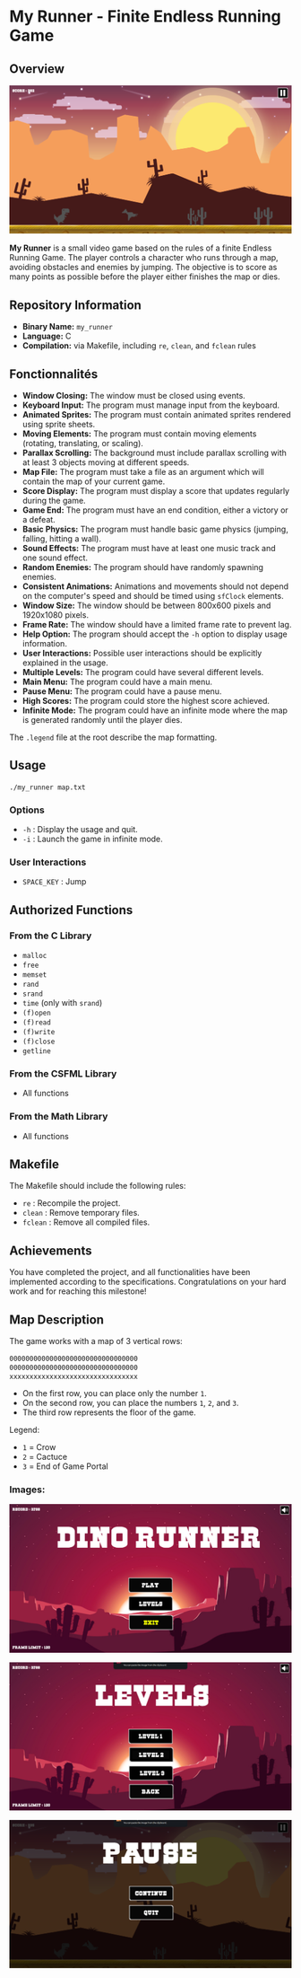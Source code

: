 # My Runner - Finite Endless Running Game

## Overview

![Game](images/game.png)

**My Runner** is a small video game based on the rules of a finite Endless Running Game. The player controls a character who runs through a map, avoiding obstacles and enemies by jumping. The objective is to score as many points as possible before the player either finishes the map or dies.

## Repository Information

- **Binary Name:** `my_runner`
- **Language:** C
- **Compilation:** via Makefile, including `re`, `clean`, and `fclean` rules

## Fonctionnalités

- **Window Closing:** The window must be closed using events.
- **Keyboard Input:** The program must manage input from the keyboard.
- **Animated Sprites:** The program must contain animated sprites rendered using sprite sheets.
- **Moving Elements:** The program must contain moving elements (rotating, translating, or scaling).
- **Parallax Scrolling:** The background must include parallax scrolling with at least 3 objects moving at different speeds.
- **Map File:** The program must take a file as an argument which will contain the map of your current game.
- **Score Display:** The program must display a score that updates regularly during the game.
- **Game End:** The program must have an end condition, either a victory or a defeat.
- **Basic Physics:** The program must handle basic game physics (jumping, falling, hitting a wall).
- **Sound Effects:** The program must have at least one music track and one sound effect.
- **Random Enemies:** The program should have randomly spawning enemies.
- **Consistent Animations:** Animations and movements should not depend on the computer's speed and should be timed using `sfClock` elements.
- **Window Size:** The window should be between 800x600 pixels and 1920x1080 pixels.
- **Frame Rate:** The window should have a limited frame rate to prevent lag.
- **Help Option:** The program should accept the `-h` option to display usage information.
- **User Interactions:** Possible user interactions should be explicitly explained in the usage.
- **Multiple Levels:** The program could have several different levels.
- **Main Menu:** The program could have a main menu.
- **Pause Menu:** The program could have a pause menu.
- **High Scores:** The program could store the highest score achieved.
- **Infinite Mode:** The program could have an infinite mode where the map is generated randomly until the player dies.

The `.legend` file at the root describe the map formatting.

## Usage

```
./my_runner map.txt
```

### Options

- `-h` : Display the usage and quit.
- `-i` : Launch the game in infinite mode.

### User Interactions

- `SPACE_KEY` : Jump

## Authorized Functions

### From the C Library
- `malloc`
- `free`
- `memset`
- `rand`
- `srand`
- `time` (only with `srand`)
- `(f)open`
- `(f)read`
- `(f)write`
- `(f)close`
- `getline`

### From the CSFML Library
- All functions

### From the Math Library
- All functions

## Makefile

The Makefile should include the following rules:
- `re` : Recompile the project.
- `clean` : Remove temporary files.
- `fclean` : Remove all compiled files.

## Achievements

You have completed the project, and all functionalities have been implemented according to the specifications. Congratulations on your hard work and for reaching this milestone!

## Map Description

The game works with a map of 3 vertical rows:

```
00000000000000000000000000000000
00000000000000000000000000000000
xxxxxxxxxxxxxxxxxxxxxxxxxxxxxxxx
```

- On the first row, you can place only the number `1`.
- On the second row, you can place the numbers `1`, `2`, and `3`.
- The third row represents the floor of the game.

Legend:
- `1` = Crow
- `2` = Cactuce
- `3` = End of Game Portal

### Images:

![menu](images/menu.png)

![levels](images/levels.png)

![pause](images/pause.png)
